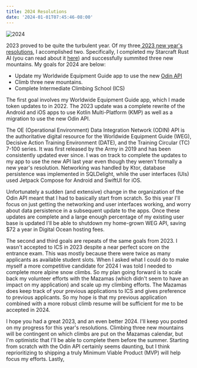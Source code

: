 ```yaml
---
title: 2024 Resolutions
date: '2024-01-01T07:45:46-08:00'
---
```

![2024](/img/blog/2024.png)

2023 proved to be quite the turbulent year.  Of my three[ 2023 new year's resolutions](https://jjmtaylor.com/post/2023-resolutions/), I accomplished two.  Specifically, I completed my Starcraft Rust AI (you can read about it [here](https://jjmtaylor.com/post/starcraft-rust-bot/)) and successfully summited three new mountains. My goals for 2024 are below:

* Update my Worldwide Equipment Guide app to use the new [Odin API](https://odin.tradoc.army.mil/)
* Climb three new mountains.
* Complete Intermediate Climbing School (ICS)

The first goal involves my Worldwide Equipment Guide app, which I made token updates to in 2022. The 2023 update was a complete rewrite of the Android and iOS apps to use Kotlin Multi-Platform (KMP) as well as a migration to use the new Odin API. 

The OE (Operational Environment) Data Integration Network (ODIN) API is the authoritative digital resource for the Worldwide Equipment Guide (WEG), Decisive Action Training Environment (DATE), and the Training Circular (TC) 7-100 series.  It was first released by the Army in 2019 and has been consistently updated ever since. I was on track to complete the updates to my app to use the new API last year even though they weren't formally a new year's resolution.   Networking was handled by Ktor, database persistence was implemented in SQLDelight, while the user interfaces (UIs) used Jetpack Compose for Android and SwiftUI for iOS. 

Unfortunately a sudden (and extensive) change in the organization of the Odin API meant that I had to basically start from scratch.  So this year I'll focus on just getting the networking and user interfaces working, and worry about data persistence in a subsequent update to the apps.  Once these updates are complete and a large enough percentage of my existing user base is updated I'll be able to shutdown my home-grown WEG API, saving $72 a year in Digital Ocean hosting fees. 

The second and third goals are repeats of the same goals from 2023.  I wasn't accepted to ICS in 2023 despite a near perfect score on the entrance exam.  This was mostly because there were twice as many applicants as available student slots. When I asked what I could do to make myself a more competitive candidate for 2024 I was told I needed to complete more alpine snow climbs.  So my plan going forward is to scale back my volunteer efforts with the Mazamas (which didn't seem to have an impact on my application) and scale up my climbing efforts.  The Mazamas does keep track of your previous applications to ICS and gives preference to previous applicants.  So my hope is that my previous application combined with a more robust climb resume will be sufficient for me to be accepted in 2024.

I hope you had a great 2023, and an even better 2024.  I'll keep you posted on my progress for this year's resolutions.  Climbing three new mountains will be contingent on which climbs are put on the Mazamas calendar, but I'm optimistic that I'll be able to complete them before the summer.  Starting from scratch with the Odin API certainly seems daunting, but I think reprioritizing to shipping a truly Minimum Viable Product (MVP) will help focus my efforts.  Lastly,
